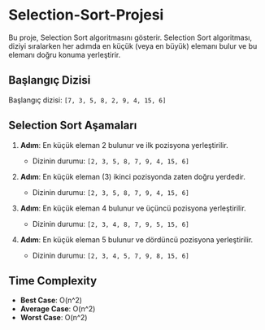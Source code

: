 # Selection-Sort-Projesi
Bu proje, Selection Sort algoritmasını gösterir. Selection Sort algoritması, diziyi sıralarken her adımda en küçük (veya en büyük) elemanı bulur ve bu elemanı doğru konuma yerleştirir.

## Başlangıç Dizisi

Başlangıç dizisi: `[7, 3, 5, 8, 2, 9, 4, 15, 6]`

## Selection Sort Aşamaları

1. **Adım**: En küçük eleman 2 bulunur ve ilk pozisyona yerleştirilir.
   - Dizinin durumu: `[2, 3, 5, 8, 7, 9, 4, 15, 6]`

2. **Adım**: En küçük eleman (3) ikinci pozisyonda zaten doğru yerdedir.
   - Dizinin durumu: `[2, 3, 5, 8, 7, 9, 4, 15, 6]`

3. **Adım**: En küçük eleman 4 bulunur ve üçüncü pozisyona yerleştirilir.
   - Dizinin durumu: `[2, 3, 4, 8, 7, 9, 5, 15, 6]`

4. **Adım**: En küçük eleman 5 bulunur ve dördüncü pozisyona yerleştirilir.
   - Dizinin durumu: `[2, 3, 4, 5, 7, 9, 8, 15, 6]`

## Time Complexity

- **Best Case**: O(n^2)
- **Average Case**: O(n^2)
- **Worst Case**: O(n^2)
